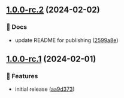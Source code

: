 ## [1.0.0-rc.2](https://github.com/ethiack/job-manager/compare/1.0.0-rc.1...1.0.0-rc.2) (2024-02-02)


### 📔 Docs

* update README for publishing ([2599a8e](https://github.com/ethiack/job-manager/commit/2599a8e2775a6516a421681bdb87b886ca625074))

## [1.0.0-rc.1](https://github.com/ethiack/job-manager/compare/...1.0.0-rc.1) (2024-02-01)


### 🚀 Features

* initial release ([aa9d373](https://github.com/ethiack/job-manager/commit/aa9d373f27870aa5d42d1784635b942498a8b31d))
